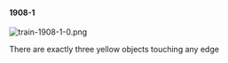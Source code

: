 #### 1908-1
![train-1908-1-0.png](https://github.com/lil-lab/nlvr/raw/master/nlvr/train/images/45/train-1908-1-0.png "train-1908-1-0.png")

There are exactly three yellow objects touching any edge